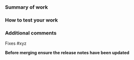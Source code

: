 ### Summary of work
<!---The changes you have made--->

### How to test your work
<!---This can be a link to the---> 

### Additional comments
<!---Anything else: e.g. was the estimate reasonable for this issue?---> 

Fixes #xyz


**Before merging ensure the release notes have been updated**
